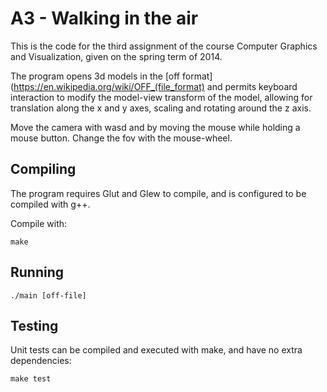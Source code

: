 # A3 - Walking in the air
This is the code for the third assignment of 
the course Computer Graphics and Visualization, given
on the spring term of 2014.

The program opens 3d models in the [off format](https://en.wikipedia.org/wiki/OFF_(file_format) and
permits keyboard interaction to modify the model-view transform of the model,
allowing for translation along the x and y axes, scaling and rotating around the z axis.

Move the camera with wasd and by moving the mouse while holding a mouse button.
Change the fov with the mouse-wheel.

## Compiling
The program requires Glut and Glew to compile, and is configured to be compiled with g++.

Compile with:

```make```

## Running
```./main [off-file]```

## Testing
Unit tests can be compiled and executed with make, and have no extra dependencies:

```
make test
```
